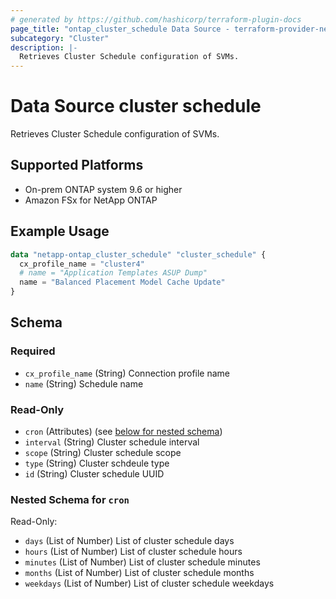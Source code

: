 ```yaml
---
# generated by https://github.com/hashicorp/terraform-plugin-docs
page_title: "ontap_cluster_schedule Data Source - terraform-provider-netapp-ontap"
subcategory: "Cluster"
description: |-
  Retrieves Cluster Schedule configuration of SVMs.
---
```


# Data Source cluster schedule

Retrieves Cluster Schedule configuration of SVMs.

## Supported Platforms

* On-prem ONTAP system 9.6 or higher
* Amazon FSx for NetApp ONTAP

## Example Usage

```terraform
data "netapp-ontap_cluster_schedule" "cluster_schedule" {
  cx_profile_name = "cluster4"
  # name = "Application Templates ASUP Dump"
  name = "Balanced Placement Model Cache Update"
}
```

<!-- schema generated by tfplugindocs -->
## Schema

### Required

- `cx_profile_name` (String) Connection profile name
- `name` (String) Schedule name

### Read-Only

- `cron` (Attributes) (see [below for nested schema](#nestedatt--cron))
- `interval` (String) Cluster schedule interval
- `scope` (String) Cluster schedule scope
- `type` (String) Cluster schdeule type
- `id` (String) Cluster schedule UUID

<a id="nestedatt--cron"></a>

### Nested Schema for `cron`

Read-Only:

- `days` (List of Number) List of cluster schedule days
- `hours` (List of Number) List of cluster schedule hours
- `minutes` (List of Number) List of cluster schedule minutes
- `months` (List of Number) List of cluster schedule months
- `weekdays` (List of Number) List of cluster schedule weekdays
